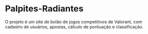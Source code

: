 # Palpites-Radiantes
O projeto é um site de bolão de jogos competitivos de Valorant, com cadastro de usuários, apostas, cálculo de pontuação e classificação.
